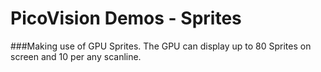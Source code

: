 # PicoVision Demos - Sprites

###Making use of GPU Sprites.
The GPU can display up to 80 Sprites on screen and 10 per any scanline.




